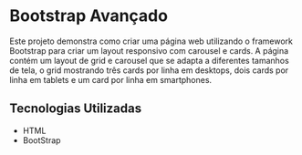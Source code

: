 # Bootstrap Avançado

Este projeto demonstra como criar uma página web utilizando o framework Bootstrap para criar um layout responsivo com carousel e cards. A página contém um layout de grid e carousel que se adapta a diferentes tamanhos de tela, o grid mostrando três cards por linha em desktops, dois cards por linha em tablets e um card por linha em smartphones.

## Tecnologias Utilizadas
  - HTML
  - BootStrap
